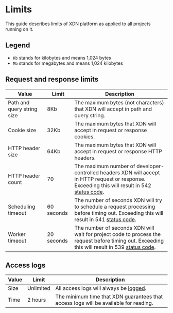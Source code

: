 # Limits

This guide describes limits of XDN platform as applied to all projects running on it.

## Legend

* `Kb` stands for kilobytes and means 1,024 bytes
* `Mb` stands for megabytes and means 1,024 kilobytes

## Request and response limits

| Value | Limit | Description |
| -- | -- | -- |
| Path and query string size | 8Kb | The maximum bytes (not characters) that XDN will accept in path and query string. |
| Cookie size | 32Kb | The maximum bytes that XDN will accept in request or response cookies. |
| HTTP header size | 64Kb | The maximum bytes that XDN will accept in request or response HTTP headers. |
| HTTP header count | 70 | The maximum number of developer-controlled headers XDN will accept in HTTP request or response. Exceeding this will result in 542 [status code](/guides/status_codes). |
| Scheduling timeout | 60 seconds | The number of seconds XDN will try to schedule a request processing before timing out. Exceeding this will result in 541 [status code](/guides/status_codes). |
| Worker timeout | 20 seconds | The number of seconds XDN will wait for project code to process the request before timing out. Exceeding this will result in 539 [status code](/guides/status_codes). |

## Access logs

| Value | Limit | Description |
| -- | -- | -- |
| Size | Unlimited | All access logs will always be [logged](/guides/logs#section_access_logs). |
| Time | 2 hours | The minimum time that XDN guarantees that access logs will be available for reading. |
